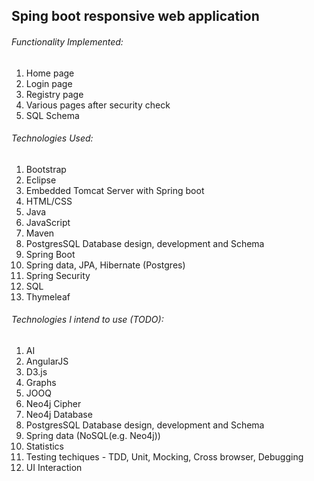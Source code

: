 ## Sping boot responsive web application

###### Functionality Implemented:
<ol>
	<li>Home page</li>
	<li>Login page</li>
	<li>Registry page</li>
	<li>Various pages after security check</li>
	<li>SQL Schema</li>
</ol>

###### Technologies Used:
 <ol>
	<li>Bootstrap</li>
	<li>Eclipse</li>
	<li>Embedded Tomcat Server with Spring boot</li>
	<li>HTML/CSS</li>
	<li>Java</li>
	<li>JavaScript</li>
	<li>Maven</li>
	<li>PostgresSQL Database design, development and Schema</li>
	<li>Spring Boot</li>
	<li>Spring data, JPA, Hibernate (Postgres)</li>
	<li>Spring Security</li>
	<li>SQL</li>
	<li>Thymeleaf</li>
</ol>

###### Technologies I intend to use (TODO): 
<ol>
	<li>AI</li>
	<li>AngularJS</li> 
	<li>D3.js</li> 
	<li>Graphs </li>
	<li>JOOQ</li>
	<li>Neo4j Cipher</li>
	<li>Neo4j Database</li>
	<li>PostgresSQL Database design, development and Schema</li>
	<li>Spring data (NoSQL(e.g. Neo4j))</li>
	<li>Statistics</li>
	<li>Testing techiques - TDD, Unit, Mocking, Cross browser, Debugging</li>
	<li>UI Interaction</li> 
</ol>
	
